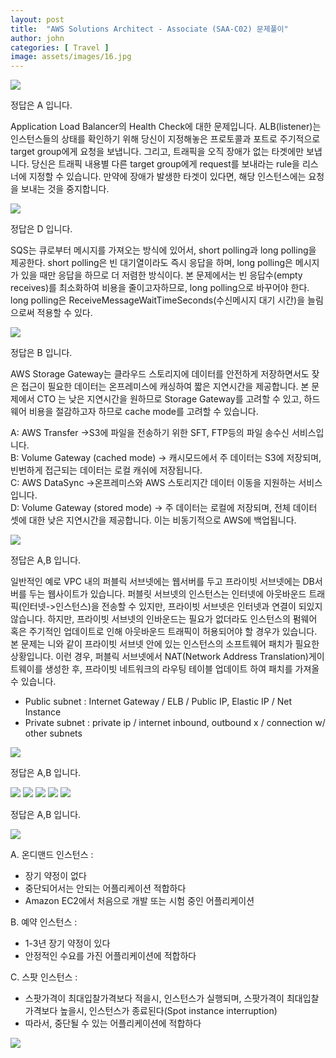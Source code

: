 ```yaml
---
layout: post
title:  "AWS Solutions Architect - Associate (SAA-C02) 문제풀이"
author: john
categories: [ Travel ]
image: assets/images/16.jpg
---
```


<img src="/assets/images/AWS/SAA_C02_01.PNG"/>

정답은 <span class="spoiler">A 입니다.</span>

Application Load Balancer의 Health Check에 대한 문제입니다. ALB(listener)는 인스턴스들의 상태를 확인하기 위해 당신이 지정해놓은 프로토콜과 포트로 주기적으로 target group에게 요청을 보냅니다. 그리고, 트래픽을 오직 장애가 없는 타겟에만 보냅니다. 당신은 트래픽 내용별 다른 target group에게 request를 보내라는 rule을 리스너에 지정할 수 있습니다. 만약에 장애가 발생한 타겟이 있다면, 해당 인스턴스에는 요청을 보내는 것을 중지합니다.

<img src="/assets/images/AWS/SAA_C02_02.PNG"/>

정답은 <span class="spoiler">D 입니다.</span>

SQS는 큐로부터 메시지를 가져오는 방식에 있어서, short polling과 long polling을 제공한다. short polling은 빈 대기열이라도 즉시 응답을 하며, long polling은 메시지가 있을 때만 응답을 하므로 더 저렴한 방식이다. 본 문제에서는 빈 응답수(empty receives)를 최소화하여 비용을 줄이고자하므로, long polling으로 바꾸어야 한다. long polling은 ReceiveMessageWaitTimeSeconds(수신메시지 대기 시간)을 늘림으로써 적용할 수 있다. 

<img src="/assets/images/AWS/SAA_C02_03.PNG"/>

정답은 <span class="spoiler">B 입니다.</span>

AWS Storage Gateway는 클라우드 스토리지에 데이터를 안전하게 저장하면서도 잦은 접근이 필요한 데이터는 온프레미스에 캐싱하여 짧은 지연시간을 제공합니다. 본 문제에서 CTO 는 낮은 지연시간을 원하므로 Storage Gateway를 고려할 수 있고, 하드웨어 비용을 절감하고자 하므로 cache mode를 고려할 수 있습니다.

A: AWS Transfer ->S3에 파일을 전송하기 위한 SFT, FTP등의 파일 송수신 서비스입니다.<br/>
B: Volume Gateway (cached mode) -> 캐시모드에서 주 데이터는 S3에 저장되며, 빈번하게 접근되는 데이터는 로컬 캐쉬에 저장됩니다. <br/>
C: AWS DataSync ->온프레미스와 AWS 스토리지간 데이터 이동을 지원하는 서비스입니다.<br/>
D: Volume Gateway (stored mode) -> 주 데이터는 로컬에 저장되며, 전체 데이터 셋에 대한 낮은 지연시간을 제공합니다. 이는 비동기적으로 AWS에 백업됩니다. <br/>

<img src="/assets/images/AWS/SAA_C02_04.PNG"/>

정답은 <span class="spoiler">A,B 입니다.</span>

일반적인 예로 VPC 내의 퍼블릭 서브넷에는 웹서버를 두고 프라이빗 서브넷에는 DB서버를 두는 웹사이트가 있습니다. 퍼블릿 서브넷의 인스턴스는 인터넷에 아웃바운드 트래픽(인터넷->인스턴스)을 전송할 수 있지만, 프라이빗 서브넷은 인터넷과 연결이 되있지 않습니다. 하지만, 프라이빗 서브넷의 인바운드는 필요가 없더라도 인스턴스의 펌웨어 혹은 주기적인 업데이트로 인해 아웃바운드 트래픽이 허용되어야 할 경우가 있습니다. 본 문제는 니와 같이 프라이빗 서브넷 안에 있는 인스턴스의 소프트웨어 패치가 필요한 상황입니다. 이런 경우, 퍼블릭 서브넷에서 NAT(Network Address Translation)게이트웨이를 생성한 후, 프라이빗 네트워크의 라우팅 테이블 업데이트 하여 패치를 가져올 수 있습니다. 

- Public subnet : Internet Gateway / ELB / Public IP, Elastic IP / Net Instance
- Private subnet : private ip / internet inbound, outbound x / connection w/ other subnets

<img src="/assets/images/AWS/SAA_C02_05.PNG"/>

정답은 <span class="spoiler">A,B 입니다.</span>


<img src="/assets/images/AWS/SAA_C02_06.PNG"/>



<img src="/assets/images/AWS/SAA_C02_07.PNG"/>
<img src="/assets/images/AWS/SAA_C02_08.PNG"/>
<img src="/assets/images/AWS/SAA_C02_09.PNG"/>
<img src="/assets/images/AWS/SAA_C02_10.PNG"/>

정답은 <span class="spoiler">A,B 입니다.</span>

<img class="center" src="/assets/images/AWS/SAA_C02_10_01.png"/>

A. 온디맨드 인스턴스 : 
- 장기 약정이 없다<br/>
- 중단되어서는 안되는 어플리케이션 적합하다<br/>
- Amazon EC2에서 처음으로 개발 또는 시험 중인 어플리케이션<br/>

B. 예약 인스턴스 : 
- 1-3년 장기 약정이 있다<br/>
- 안정적인 수요를 가진 어플리케이션에 적합하다<br/>

C. 스팟 인스턴스 : 
- 스팟가격이 최대입찰가격보다 적을시, 인스턴스가 실행되며, 스팟가격이 최대입찰가격보다 높을시, 인스턴스가 종료된다(Spot instance interruption)<br/>
- 따라서, 중단될 수 있는 어플리케이션에 적합하다<br/>

<img src="/assets/images/AWS/SAA_C02_10_02.png"/>